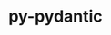 ---
title: "py-pydantic"
layout: cache
categories: [package, develop-2023-10-08]
meta: {"versions": ["1.10.9"], "compilers": ["apple-clang@=14.0.0", "cce@=15.0.1", "gcc@=11.3.0", "gcc@=11.4.0", "gcc@=9.4.0", "oneapi@=2023.2.1"], "oss": ["rhel8", "ubuntu20.04", "ubuntu22.04", "ventura"], "platforms": ["darwin", "linux"], "targets": ["aarch64", "ppc64le", "x86_64_v3", "zen4"], "stacks": ["e4s", "e4s-arm", "e4s-cray-rhel", "e4s-oneapi", "e4s-power", "ml-darwin-aarch64-mps", "ml-linux-x86_64-cpu", "ml-linux-x86_64-cuda", "root"], "num_specs": 7, "num_specs_by_stack": {"root": 7, "ml-darwin-aarch64-mps": 1, "e4s-cray-rhel": 1, "e4s-arm": 1, "e4s-power": 1, "e4s": 1, "e4s-oneapi": 1, "ml-linux-x86_64-cpu": 1, "ml-linux-x86_64-cuda": 1}}
spec_details: [{"hash": "d7bitoy6holcn64opaqbmfloc4hddswl", "compiler": "apple-clang@=14.0.0", "versions": ["1.10.9"], "os": "ventura", "platform": "darwin", "target": "aarch64", "variants": ["build_system=python_pip", "~dotenv"], "stacks": ["root", "ml-darwin-aarch64-mps"], "size": "-", "tarball": "https://binaries.spack.io/releases/develop-2023-10-08/build_cache/darwin-ventura-aarch64/apple-clang-14.0.0/py-pydantic-1.10.9/darwin-ventura-aarch64-apple-clang-14.0.0-py-pydantic-1.10.9-d7bitoy6holcn64opaqbmfloc4hddswl.spack"}, {"hash": "hedfysuphi6ybgtijs67crqqvpquvc5w", "compiler": "cce@=15.0.1", "versions": ["1.10.9"], "os": "rhel8", "platform": "linux", "target": "zen4", "variants": ["build_system=python_pip", "~dotenv"], "stacks": ["e4s-cray-rhel", "root"], "size": "-", "tarball": "https://binaries.spack.io/releases/develop-2023-10-08/build_cache/linux-rhel8-zen4/cce-15.0.1/py-pydantic-1.10.9/linux-rhel8-zen4-cce-15.0.1-py-pydantic-1.10.9-hedfysuphi6ybgtijs67crqqvpquvc5w.spack"}, {"hash": "xbelu5fjg2h3yaj3czqidqz466xq4ll6", "compiler": "gcc@=11.4.0", "versions": ["1.10.9"], "os": "ubuntu20.04", "platform": "linux", "target": "aarch64", "variants": ["build_system=python_pip", "~dotenv"], "stacks": ["e4s-arm", "root"], "size": "-", "tarball": "https://binaries.spack.io/releases/develop-2023-10-08/build_cache/linux-ubuntu20.04-aarch64/gcc-11.4.0/py-pydantic-1.10.9/linux-ubuntu20.04-aarch64-gcc-11.4.0-py-pydantic-1.10.9-xbelu5fjg2h3yaj3czqidqz466xq4ll6.spack"}, {"hash": "tfumu4ctnf7dzb37zsfbrky5rj7nhrse", "compiler": "gcc@=9.4.0", "versions": ["1.10.9"], "os": "ubuntu20.04", "platform": "linux", "target": "ppc64le", "variants": ["build_system=python_pip", "~dotenv"], "stacks": ["e4s-power", "root"], "size": "-", "tarball": "https://binaries.spack.io/releases/develop-2023-10-08/build_cache/linux-ubuntu20.04-ppc64le/gcc-9.4.0/py-pydantic-1.10.9/linux-ubuntu20.04-ppc64le-gcc-9.4.0-py-pydantic-1.10.9-tfumu4ctnf7dzb37zsfbrky5rj7nhrse.spack"}, {"hash": "uehwcc6va7fvlrqeaahu27zrbbpageca", "compiler": "gcc@=11.4.0", "versions": ["1.10.9"], "os": "ubuntu20.04", "platform": "linux", "target": "x86_64_v3", "variants": ["build_system=python_pip", "~dotenv"], "stacks": ["e4s", "root"], "size": "-", "tarball": "https://binaries.spack.io/releases/develop-2023-10-08/build_cache/linux-ubuntu20.04-x86_64_v3/gcc-11.4.0/py-pydantic-1.10.9/linux-ubuntu20.04-x86_64_v3-gcc-11.4.0-py-pydantic-1.10.9-uehwcc6va7fvlrqeaahu27zrbbpageca.spack"}, {"hash": "osob7cukev4rs7ri2q5abkhopdztxjzy", "compiler": "oneapi@=2023.2.1", "versions": ["1.10.9"], "os": "ubuntu20.04", "platform": "linux", "target": "x86_64_v3", "variants": ["build_system=python_pip", "~dotenv"], "stacks": ["e4s-oneapi", "root"], "size": "-", "tarball": "https://binaries.spack.io/releases/develop-2023-10-08/build_cache/linux-ubuntu20.04-x86_64_v3/oneapi-2023.2.1/py-pydantic-1.10.9/linux-ubuntu20.04-x86_64_v3-oneapi-2023.2.1-py-pydantic-1.10.9-osob7cukev4rs7ri2q5abkhopdztxjzy.spack"}, {"hash": "uur5fqciuhbyvqtwqd2gmvshdds7xogf", "compiler": "gcc@=11.3.0", "versions": ["1.10.9"], "os": "ubuntu22.04", "platform": "linux", "target": "x86_64_v3", "variants": ["build_system=python_pip", "~dotenv"], "stacks": ["ml-linux-x86_64-cpu", "root", "ml-linux-x86_64-cuda"], "size": "-", "tarball": "https://binaries.spack.io/releases/develop-2023-10-08/build_cache/linux-ubuntu22.04-x86_64_v3/gcc-11.3.0/py-pydantic-1.10.9/linux-ubuntu22.04-x86_64_v3-gcc-11.3.0-py-pydantic-1.10.9-uur5fqciuhbyvqtwqd2gmvshdds7xogf.spack"}]
---
